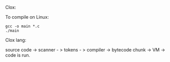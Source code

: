 Clox:

To compile on Linux:
```
gcc -o main *.c
./main
```


Clox lang:

source code -> scanner - > tokens - > compiler -> bytecode chunk -> VM -> code is run.